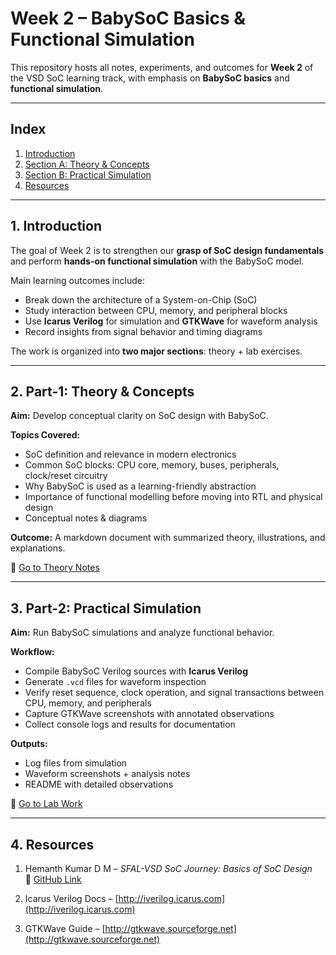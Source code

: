 # Week 2 – BabySoC Basics & Functional Simulation

This repository hosts all notes, experiments, and outcomes for **Week 2** of the VSD SoC learning track, with emphasis on **BabySoC basics** and **functional simulation**.

---

## Index  

1. [Introduction](#1-introduction)  
2. [Section A: Theory & Concepts](#2-section-a-theory--concepts)  
3. [Section B: Practical Simulation](#3-section-b-practical-simulation)  
4. [Resources](#4-resources)  

---

## 1. Introduction  

The goal of Week 2 is to strengthen our **grasp of SoC design fundamentals** and perform **hands-on functional simulation** with the BabySoC model.  

Main learning outcomes include:  

- Break down the architecture of a System-on-Chip (SoC)  
- Study interaction between CPU, memory, and peripheral blocks  
- Use **Icarus Verilog** for simulation and **GTKWave** for waveform analysis  
- Record insights from signal behavior and timing diagrams  

The work is organized into **two major sections**: theory + lab exercises.  

---

## 2. Part-1: Theory & Concepts  

**Aim:** Develop conceptual clarity on SoC design with BabySoC.  

**Topics Covered:**  
- SoC definition and relevance in modern electronics  
- Common SoC blocks: CPU core, memory, buses, peripherals, clock/reset circuitry  
- Why BabySoC is used as a learning-friendly abstraction  
- Importance of functional modelling before moving into RTL and physical design  
- Conceptual notes & diagrams  

**Outcome:** A markdown document with summarized theory, illustrations, and explanations.  

📂 [Go to Theory Notes](./Part-1/Deliverables.md)  

---

## 3. Part-2: Practical Simulation  

**Aim:** Run BabySoC simulations and analyze functional behavior.  

**Workflow:**  

- Compile BabySoC Verilog sources with **Icarus Verilog**  
- Generate `.vcd` files for waveform inspection  
- Verify reset sequence, clock operation, and signal transactions between CPU, memory, and peripherals  
- Capture GTKWave screenshots with annotated observations  
- Collect console logs and results for documentation  

**Outputs:**  

- Log files from simulation  
- Waveform screenshots + analysis notes  
- README with detailed observations  

📂 [Go to Lab Work](./Part-2/README.md)  

---

## 4. Resources  

1. Hemanth Kumar D M – *SFAL-VSD SoC Journey: Basics of SoC Design*  
   🔗 [GitHub Link](https://github.com/hemanthkumardm/SFAL-VSD-SoC-Journey)  

2. Icarus Verilog Docs – [http://iverilog.icarus.com](http://iverilog.icarus.com)  
3. GTKWave Guide – [http://gtkwave.sourceforge.net](http://gtkwave.sourceforge.net)  

